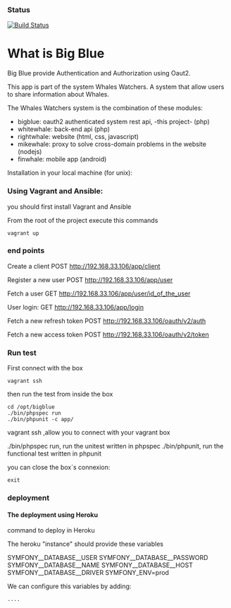 ### Status
[![Build Status](https://travis-ci.org/lordkote/bigblue.png)](https://travis-ci.org/lordkote/bigblue)

# What is Big Blue

Big Blue provide Authentication and Authorization using Oaut2.

This app is part of the system Whales Watchers. A system that allow users to share information about Whales.

The Whales Watchers system is the combination of these modules:

* bigblue: oauth2 authenticated system rest api, -this project- (php)
* whitewhale: back-end api (php)
* rightwhale: website (html, css, javascript)
* mikewhale: proxy to solve cross-domain problems in the website (nodejs)
* finwhale:  mobile app (android)

Installation in your local machine (for unix):

### Using Vagrant and Ansible:

you should first install Vagrant and Ansible

From the root of the project execute this commands

```terminal
vagrant up
```

### end points

Create a client
POST http://192.168.33.106/app/client

Register a new user
POST http://192.168.33.106/app/user

Fetch a user
GET http://192.168.33.106/app/user/id_of_the_user

User login:
GET http://192.168.33.106/app/login

Fetch a new refresh token
POST http://192.168.33.106/oauth/v2/auth

Fetch a new access token
POST http://192.168.33.106/oauth/v2/token


### Run test

First connect with the box

```terminal
vagrant ssh
```

then run the test from inside the box

```terminal
cd /opt/bigblue
./bin/phpspec run
./bin/phpunit -c app/
```

vagrant ssh ,allow you to connect with your vagrant box

./bin/phpspec run, run the unitest written in phpspec
./bin/phpunit, run the functional test written in phpunit

you can close the box´s connexion:

```terminal
exit
```

### deployment

#### The deployment using Heroku

command to deploy in Heroku

The heroku "instance" should provide these variables

SYMFONY__DATABASE__USER
SYMFONY__DATABASE__PASSWORD
SYMFONY__DATABASE__NAME
SYMFONY__DATABASE__HOST
SYMFONY__DATABASE__DRIVER
SYMFONY_ENV=prod

We can configure this variables by adding:

```terminal
....
```

